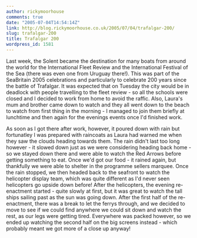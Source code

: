 ```yaml
---
author: rickymoorhouse
comments: true
date: "2005-07-04T14:54:14Z"
link: http://blog.rickymoorhouse.co.uk/2005/07/04/trafalgar-200/
slug: trafalgar-200
title: Trafalgar 200
wordpress_id: 1581
---
```


Last week, the Solent became the destination for many boats from around the world for the International Fleet Review and the International Festival of the Sea (there was even one from Uruguay there!). This was part of the SeaBritain 2005 celebrations and particularly to celebrate 200 years since the battle of Trafalgar. It was expected that on Tuesday the city would be in deadlock with people travelling to the fleet review - so all the schools were closed and I decided to work from home to avoid the raffic. Also, Laura's mum and brother came down to watch and they all went down to the beach to watch from first thing in the morning - I managed to join them briefly at lunchtime and then again for the evenings events once I'd finished work.




As soon as I got there after work, however, it poured down with rain but fortunatley I was prepared with raincoats as Laura had warned me when they saw the clouds heading towards them. The rain didn't last too long however - it slowed down just as we were considering heading back home - so we stayed down there and were able to watch the Red Arrows before getting something to eat. Once we'd got our food - it rained again, but thankfully we were able to shelter in the programme sellers marquee. Once the rain stopped, we then headed back to the seafront to watch the helicopter display team,  which was quite different as I'd never seen helicopters go upside down before!  After the helicopters, the evening re-enactment started - quite slowly at first, but it was great to watch the tall ships sailing past as the sun was going down. After the first half of the re-enactment, there was a break to let the ferrys through, and we decided to move to see if we could find anywhere we could sit down and watch the rest, as our legs were getting tired. Everywhere was packed however, so we ended up watching the second half on the big screens instead - which probably meant we got more of a close up anyway!
